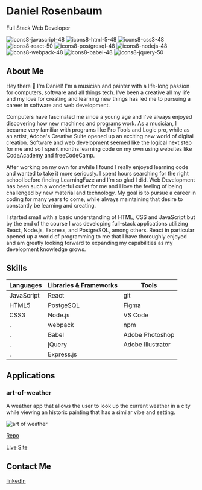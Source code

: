 # Daniel Rosenbaum

Full Stack Web Developer

![icons8-javascript-48](https://user-images.githubusercontent.com/74999873/115598273-161db200-a28f-11eb-9164-55f083723fb5.png)
![icons8-html-5-48](https://user-images.githubusercontent.com/74999873/115598088-e078c900-a28e-11eb-81d3-00d567fb55cd.png)
![icons8-css3-48](https://user-images.githubusercontent.com/74999873/115598173-f7b7b680-a28e-11eb-82cd-9cfb000c98fe.png)
![icons8-react-50](https://user-images.githubusercontent.com/74999873/115597938-b1faee00-a28e-11eb-8937-c189f50fc93e.png)
![icons8-postgresql-48](https://user-images.githubusercontent.com/74999873/115598443-4b2a0480-a28f-11eb-9ffa-eb6dd7122b12.png)
![icons8-nodejs-48](https://user-images.githubusercontent.com/74999873/115598368-2f266300-a28f-11eb-9ffb-5397df67bd02.png)
![icons8-webpack-48](https://user-images.githubusercontent.com/74999873/115602054-5d0da680-a293-11eb-8ece-4659baae7e00.png)
![icons8-babel-48](https://user-images.githubusercontent.com/74999873/115602182-7dd5fc00-a293-11eb-8d68-29481c5d161d.png)
![icons8-jquery-50](https://user-images.githubusercontent.com/74999873/115602311-a5c55f80-a293-11eb-8558-3b57997ed03e.png)

## About Me

Hey there :wave:  I'm Daniel! I'm a musician and painter with a life-long passion for computers, software and all things tech. I've been a creative all my life and my love for creating and learning new things has led me to pursuing a career in software and web development.

Computers have fascinated me since a young age and I've always enjoyed discovering how new machines and programs work. As a musician, I became very familiar with programs like Pro Tools and Logic pro, while as an artist, Adobe's Creative Suite opened up an exciting new world of digital creation. Software and web development seemed like the logical next step for me and so I spent months learning code on my own using websites like CodeAcademy and freeCodeCamp.

After working on my own for awhile I found I really enjoyed learning code and wanted to take it more seriously. I spent hours searching for the right school before finding LearningFuze and I'm so glad I did. Web Development has been such a wonderful outlet for me and I love the feeling of being challenged by new material and technology. My goal is to pursue a career in coding for many years to come, while always maintaining that desire to constantly be learning and creating.

I started small with a basic understanding of HTML, CSS and JavaScript but by the end of the course I was developing full-stack applications utilizing React, Node.js, Express, and PostgreSQL, among others. React in particular opened up a world of programming to me that I have thoroughly enjoyed and am greatly looking forward to expanding my capabilities as my development knowledge grows. 

## Skills

Languages | Libraries & Frameworks | Tools
--------- | ---------------------- | -----
 JavaScript | React | git
 HTML5 | PostgeSQL | Figma
 CSS3 | Node.js | VS Code
 . | webpack | npm
 . | Babel | Adobe Photoshop
 . | jQuery | Adobe Illustrator
 . | Express.js




## Applications

### art-of-weather

A weather app that allows the user to look up the current weather in a city while viewing an historic painting that has a similar vibe and setting.

![art of weather](https://user-images.githubusercontent.com/74999873/115601099-3c911c80-a292-11eb-9b91-d4f5dede1669.gif)

[Repo](https://github.com/danielwrosenbaum/art-of-weather)

[Live Site](https://danielwrosenbaum.github.io/art-of-weather/)


## Contact Me

[linkedIn](https://www.linkedin.com/in/danielwrosenbaum/)
